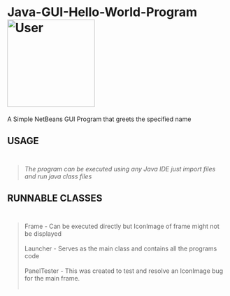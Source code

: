 # Java-GUI-Hello-World-Program <img width="200" height="200" src="https://tenor.com/view/people-man-woman-gif-15398965" alt="User"/>
A Simple NetBeans GUI Program that greets the specified name

## USAGE <br> <br>
>*The program can be executed using any Java IDE just import files
and run java class files*

## RUNNABLE CLASSES <br> <br>
>Frame - Can be executed directly but IconImage of frame might not be displayed <br><br>
>Launcher - Serves as the main class and contains all the programs code <br><br>
>PanelTester - This was created to test and resolve an IconImage bug for the main frame. <br><br>
